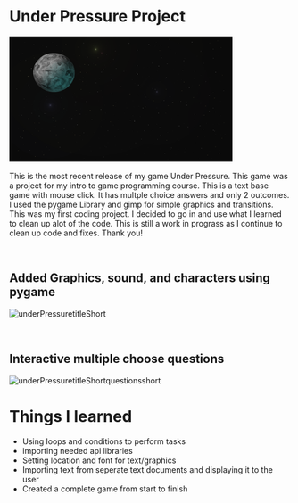 # Under Pressure Project

<img src = "/space/space9.png" width = "400">

This is the most recent release of my game Under Pressure. This game was a project for my intro to game programming course.
This is a text base game with mouse click. It has multple choice answers and only 2 outcomes. I used the pygame Library
and gimp for simple graphics and transitions. This was my first coding project. I decided to go in and use what I learned
to clean up alot of the code. This is still a work in prograss as I continue to clean up code and fixes. Thank you!

$~~~$
<h2>Added Graphics, sound, and characters using pygame</h2>

![underPressuretitleShort](https://user-images.githubusercontent.com/84033650/197033374-55314810-3a8f-4f7a-8d4d-d1ec38a92d99.gif)

$~~~$
<h2>Interactive multiple choose questions</h2>

![underPressuretitleShortquestionsshort](https://user-images.githubusercontent.com/84033650/197035961-ba037ff9-d5a7-40eb-acf4-ab205cdf1143.gif)


# Things I learned


* Using loops and conditions to perform tasks
* importing needed api libraries
* Setting location and font for text/graphics 
* Importing text from seperate text documents and displaying it to the user
* Created a complete game from start to finish
